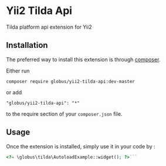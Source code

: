 Yii2 Tilda Api
==============
Tilda platform api extension for Yii2

Installation
------------

The preferred way to install this extension is through [composer](http://getcomposer.org/download/).

Either run

```
composer require globus/yii2-tilda-api:dev-master
```

or add

```
"globus/yii2-tilda-api": "*"
```

to the require section of your `composer.json` file.


Usage
-----

Once the extension is installed, simply use it in your code by  :

```php
<?= \globus\tilda\AutoloadExample::widget(); ?>```
